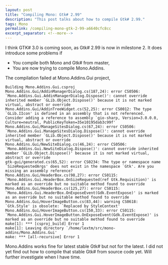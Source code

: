 ```yaml
---
layout: post
title: "Compiling Mono: Gtk# 2.99"
description: "This post talks about how to compile Gtk# 2.99."
tags: Mono
permalink: /compiling-mono-gtk-2-99-a6640cfc8cc
excerpt_separator: <!--more-->
---
```

I think GTK# 3.0 is coming soon, as Gtk# 2.99 is now in milestone 2. It does introduce some problems if

* You compile both Mono and Gtk# from master,
* You are now trying to compile Mono.Addins.
<!--more-->

The compilation failed at Mono.Addins.Gui project,

``` text
Building Mono.Addins.Gui.csproj
Mono.Addins.Gui/AddinManagerDialog.cs(187,24): error CS0506: `Mono.Addins.Gui.AddinManagerDialog.Dispose()': cannot override inherited member `GLib.Object.Dispose()' because it is not marked virtual, abstract or override
Mono.Addins.Gui/AddinTreeWidget.cs(52,25): error CS0012: The type `GLib.IIcon' is defined in an assembly that is not referenced. Consider adding a reference to assembly `gio-sharp, Version=3.0.0.0, Culture=neutral, PublicKeyToken=35e10195dab3c99f'
Mono.Addins.Gui/ManageSitesDialog.cs(67,24): error CS0506: `Mono.Addins.Gui.ManageSitesDialog.Dispose()': cannot override inherited member `GLib.Object.Dispose()' because it is not marked virtual, abstract or override
Mono.Addins.Gui/NewSiteDialog.cs(46,24): error CS0506: `Mono.Addins.Gui.NewSiteDialog.Dispose()': cannot override inherited member `GLib.Object.Dispose()' because it is not marked virtual, abstract or override
gtk-gui/generated.cs(65,52): error CS0234: The type or namespace name `SizeRequestedArgs' does not exist in the namespace `Gtk'. Are you missing an assembly reference?
Mono.Addins.Gui/HeaderBox.cs(98,27): error CS0115: `Mono.Addins.Gui.HeaderBox.OnSizeRequested(ref Gtk.Requisition)' is marked as an override but no suitable method found to override
Mono.Addins.Gui/HeaderBox.cs(125,27): error CS0115: `Mono.Addins.Gui.HeaderBox.OnExposeEvent(Gdk.EventExpose)' is marked as an override but no suitable method found to override
Mono.Addins.Gui/HoverImageButton.cs(83,44): warning CS0618: `Gtk.Style' is obsolete: `Replaced by StyleContext'
Mono.Addins.Gui/HoverImageButton.cs(150,33): error CS0115: `Mono.Addins.Gui.HoverImageButton.OnExposeEvent(Gdk.EventExpose)' is marked as an override but no suitable method found to override
make[1]: *** [csproj_build] Error 1
make[1]: Leaving directory `/home/lextm/src/mono-addins/Mono.Addins.Gui'
make: *** [all-recursive] Error 1
```

Mono.Addins works fine for latest stable Gtk# but not for the latest. I did not yet find out how to compile that stable Gtk# from source code yet. Will further investigate when I have time.
